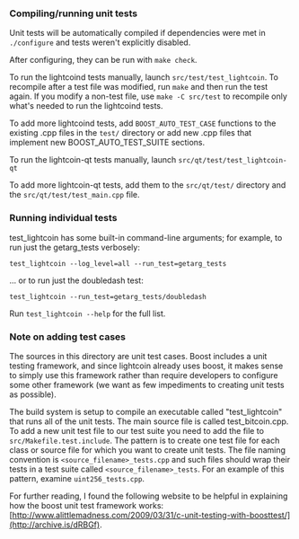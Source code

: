 ### Compiling/running unit tests

Unit tests will be automatically compiled if dependencies were met in `./configure`
and tests weren't explicitly disabled.

After configuring, they can be run with `make check`.

To run the lightcoind tests manually, launch `src/test/test_lightcoin`. To recompile
after a test file was modified, run `make` and then run the test again. If you
modify a non-test file, use `make -C src/test` to recompile only what's needed
to run the lightcoind tests.

To add more lightcoind tests, add `BOOST_AUTO_TEST_CASE` functions to the existing
.cpp files in the `test/` directory or add new .cpp files that
implement new BOOST_AUTO_TEST_SUITE sections.

To run the lightcoin-qt tests manually, launch `src/qt/test/test_lightcoin-qt`

To add more lightcoin-qt tests, add them to the `src/qt/test/` directory and
the `src/qt/test/test_main.cpp` file.

### Running individual tests

test_lightcoin has some built-in command-line arguments; for
example, to run just the getarg_tests verbosely:

    test_lightcoin --log_level=all --run_test=getarg_tests

... or to run just the doubledash test:

    test_lightcoin --run_test=getarg_tests/doubledash

Run `test_lightcoin --help` for the full list.

### Note on adding test cases

The sources in this directory are unit test cases.  Boost includes a
unit testing framework, and since lightcoin already uses boost, it makes
sense to simply use this framework rather than require developers to
configure some other framework (we want as few impediments to creating
unit tests as possible).

The build system is setup to compile an executable called "test_lightcoin"
that runs all of the unit tests.  The main source file is called
test_bitcoin.cpp. To add a new unit test file to our test suite you need
to add the file to `src/Makefile.test.include`. The pattern is to create
one test file for each class or source file for which you want to create
unit tests.  The file naming convention is `<source_filename>_tests.cpp`
and such files should wrap their tests in a test suite
called `<source_filename>_tests`. For an example of this pattern,
examine `uint256_tests.cpp`.

For further reading, I found the following website to be helpful in
explaining how the boost unit test framework works:
[http://www.alittlemadness.com/2009/03/31/c-unit-testing-with-boosttest/](http://archive.is/dRBGf).
